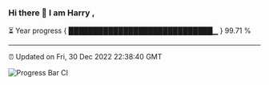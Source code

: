 ### Hi there 👋 I am Harry , 

⏳ Year progress { █████████████████████████████▁ } 99.71 %

---

⏰ Updated on Fri, 30 Dec 2022 22:38:40 GMT

![Progress Bar CI](https://github.com/duykhang68/duykhang68/workflows/Progress%20Bar%20CI/badge.svg)
